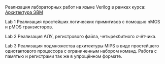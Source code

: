 Реализация лабораторных работ на языке Verilog в рамках курса:
[Архитектура ЭВМ](https://github.com/rvem/itmo-comp-arch-2024 "Репозиторий курса.")


Lab 1
Реализация простейших логических примитивов с помощью nMOS и pMOS транзисторов.

Lab 2
Реализация АЛУ, регистрового файла, четырёхбитного счётчика.

Lab 3
Реализация подмножества архитектуры MIPS в виде простейшего однотактового процессора с ограниченным  набором команд.
Работа с памятью и регистрами так же в упрощённом формате.
